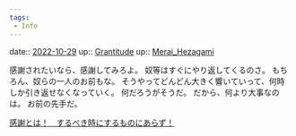 ```yaml
---
tags:
 - Info
---
```


date:: [2022-10-29](Daily_Note/2022-10-29.md)
up:: [Grantitude](Grantitude.md)
up:: [Merai_Hezagami](Bar/Novel/Nacaria/Merai_Hezagami.md)

感謝されたいなら、感謝してみろよ。
奴等はすぐにやり返してくるのさ。
もちろん、奴らの一人のお前もな。
そうやってどんどん大きく響いていって、何時しか引き返せなくなっていく。
何だろうがそうだ。
だから、何より大事なのは。
お前の先手だ。

[感謝とは！　するべき時にするものにあらず！](感謝とは！　するべき時にするものにあらず！.md)